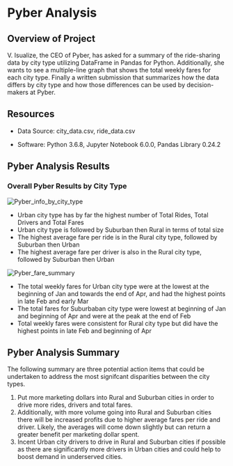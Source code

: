 # Pyber Analysis

## Overview of Project

V. Isualize, the CEO of Pyber, has asked for a summary of the ride-sharing data by city type utilizing DataFrame in Pandas for Python. Additionally, she wants to see a multiple-line graph that shows the total weekly fares for each city type. Finally a written submission that summarizes how the data differs by city type and how those differences can be used by decision-makers at Pyber.

## Resources

* Data Source: city_data.csv, ride_data.csv

* Software: Python 3.6.8, Jupyter Notebook 6.0.0, Pandas Library 0.24.2

## Pyber Analysis Results

### Overall Pyber Results by City Type


![Pyber_info_by_city_type](https://user-images.githubusercontent.com/92001105/143665414-2a8c47e3-dbca-4e56-80df-edb0e64b8afc.png)


* Urban city type has by far the highest number of Total Rides, Total Drivers and Total Fares
* Urban city type is followed by Suburban then Rural in terms of total size
* The highest average fare per ride is in the Rural city type, followed by Suburban then Urban
* The highest average fare per driver is also in the Rural city type, followed by Suburban then Urban


![Pyber_fare_summary](https://user-images.githubusercontent.com/92001105/143665542-7e5f6a52-4c89-470a-a56f-02b2de85bf89.png)

* The total weekly fares for Urban city type were at the lowest at the beginning of Jan and towards the end of Apr, and had the highest points in late Feb and early Mar
* The total fares for Suburbaban city type were lowest at beginning of Jan and beginning of Apr and were at the peak at the end of Feb
* Total weekly fares were consistent for Rural city type but did have the highest points in late Feb and beginning of Apr


## Pyber Analysis Summary

The following summary are three potential action items that could be undertaken to address the most signifcant disparities between the city types.

1. Put more marketing dollars into Rural and Suburban cities in order to drive more rides, drivers and total fares.
2. Additionally, with more volume going into Rural and Suburban cities there will be increased profits due to higher average fares per ride and driver. Likely, the averages will come down slightly but can return a greater benefit per marketing dollar spent.
3. Incent Urban city drivers to drive in Rural and Suburban cities if possible as there are significantly more drivers in Urban cities and could help to boost demand in underserved cities.
